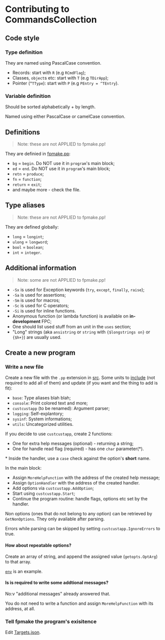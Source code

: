 # Contributing to CommandsCollection

## Code style

### Type definition

They are named using PascalCase convention.

* Records: start with `R` (e.g `RCmdFlag`);
* Classes, `object`s etc: start with `T` (e.g `TDirApp`);
* Pointer (^`TType`): start with `P` (e.g `PEntry = ^TEntry`).

### Variable definition

Should be sorted alphabetically + by length.

Named using either PascalCase or camelCase convention.

## Definitions

> Note: these are not APPLIED to fpmake.pp!

They are definied in [fpmake.pp](build-aux/fpmake.pp):

* `bg` = `begin`. Do NOT use it in `program`'s main block;
* `ed` = `end`. Do NOT use it in `program`'s main block;
* `retn` = `produce`;
* `fn` = `function`;
* `return` = `exit`;
* and maybe more - check the file.

## Type aliases

> Note: these are not APPLIED to fpmake.pp!

They are defined globally:

* `long` = `longint`;
* `ulong` = `longword`;
* `bool` = `boolean`;
* `int` = `integer`.

## Additional information

> Note: some are not APPLIED to fpmake.pp!

* `-Sx` is used for Exception keywords (`try`, `except`, `finally`, `raise`);
* `-Sa` is used for assertions;
* `-Sm` is used for macros;
* `-Sc` is used for C operators;
* `-Si` is used for inline functions.
* Anonymous function (or lambda function) is available on **in-development** FPC;
* One should list used stuff from an unit in the `uses` section;
* "Long" strings (aka `ansistring` or `string` with `{$longstrings on}` or `{$h+}`) are usually used.

## Create a new program

### Write a new file

Create a new file with the `.pp` extension in [src](src). Some units to [include](include) (not required to add all of them) and update (if you want and the thing to add is fit):

* `base`: Type aliases blah blah;
* `console`: Print colored text and more;
* `custcustapp` (to be renamed): Argument parser;
* `logging`: Self-explantory;
* `sysinf`: System informations;
* `utils`: Uncategorized utilities.

If you decide to use `custcustapp`, create 2 functions:

* One for extra help messages (optional) - returning a string;
* One for handle read flag (required) - has one `char` parameter(\*).

\* Inside the handler, use a `case` check against the option's **short** name.

In the main block:

* Assign `MoreHelpFunction` with the address of the created help message;
* Assign `OptionHandler` with the address of the created handler.
* Add options via `custcustapp.AddOption`;
* Start using `custcustapp.Start`;
* Continue the program routine: handle flags, options etc set by the handler.

Non options (ones that do not belong to any option) can be retrieved by `GetNonOptions`.
They only available after parsing.

Errors while parsing can be skipped by setting `custcustapp.IgnoreErrors` to true.

#### How about repeatable options?

Create an array of string, and append the assigned value (`getopts.OptArg`) to that array.

[`env`](src/env.pp) is an example.

#### Is is required to write some addtional messages?

No:v "additional messages" already answered that.

You do not need to write a function and assign `MoreHelpFunction` with its address, at all.

### Tell fpmake the program's exisitence

Edit [Targets.json](build-aux/Targets.json).
